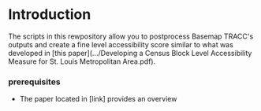 # Introduction
The scripts in this rewpository allow you to postprocess Basemap TRACC's outputs and create a fine level accessibility score similar to what was developed in [this paper](.../Developing a Census Block Level Accessibility Measure for St. Louis Metropolitan Area.pdf). 

### prerequisites 
* The paper located in [link] provides an overview 